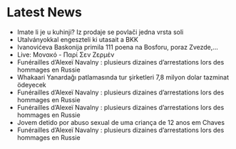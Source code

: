 # Latest News
-  Imate li je u kuhinji? Iz prodaje se povlači jedna vrsta soli
-  Utalványokkal engeszteli ki utasait a BKK
-  Ivanovićeva Baskonija primila 111 poena na Bosforu, poraz Zvezde,...
-  Live: Μονακό - Παρί Σεν Ζερμέν
-  Funérailles d’Alexeï Navalny : plusieurs dizaines d’arrestations lors des hommages en Russie
-  Whakaari Yanardağı patlamasında tur şirketleri 7,8 milyon dolar tazminat ödeyecek
-  Funérailles d’Alexeï Navalny : plusieurs dizaines d’arrestations lors des hommages en Russie
-  Funérailles d’Alexeï Navalny : plusieurs dizaines d’arrestations lors des hommages en Russie
-  Jovem detido por abuso sexual de uma criança de 12 anos em Chaves
-  Funérailles d’Alexeï Navalny : plusieurs dizaines d’arrestations lors des hommages en Russie
